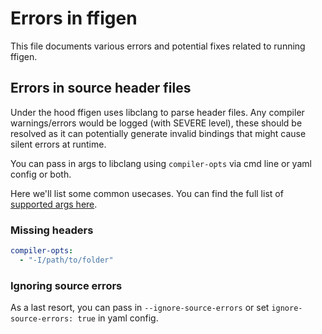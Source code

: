 # Errors in ffigen

This file documents various errors and potential fixes related to running ffigen.

## Errors in source header files

Under the hood ffigen uses libclang to parse header files. Any compiler warnings/errors would be logged (with SEVERE level), these should be resolved as it can potentially generate invalid bindings that might cause silent errors at runtime.

You can pass in args to libclang using  `compiler-opts` via cmd line or yaml config or both.

Here we'll list some common usecases. You can find the full list of [supported args here](https://clang.llvm.org/docs/ClangCommandLineReference.html#id5).

### Missing headers

```yaml
compiler-opts:
  - "-I/path/to/folder"
```

### Ignoring source errors

As a last resort, you can pass in `--ignore-source-errors` or set `ignore-source-errors: true` in yaml config.
